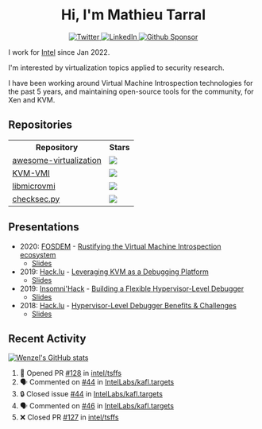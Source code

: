 <h1 align="center">
    <br>Hi, I'm Mathieu Tarral</br>
</h1>

<p align="center">
  <a href="https://twitter.com/mtarral">
    <img src="https://img.shields.io/badge/-@mtarral-1ca0f1?style=flat-square&labelColor=1ca0f1&logo=twitter&logoColor=white&link=https://twitter.com/mtarral" alt="Twitter">
  </a>
  <a href="https://www.linkedin.com/in/mathieutarral">
    <img src="https://img.shields.io/badge/-mathieutarral-blue?style=flat-square&logo=Linkedin&logoColor=white&link=https://www.linkedin.com/in/mathieutarral" alt="LinkedIn">
  </a>
  <a href="https://github.com/sponsors/Wenzel">
    <img src="https://img.shields.io/badge/Github-Sponsor-EA4AAA?logo=githubsponsors" alt="Github Sponsor">
  </a>
</p>

I work for [Intel](https://www.intel.fr/content/www/fr/fr/homepage.html) since Jan 2022.

I'm interested by virtualization topics applied to security research.

I have been working around Virtual Machine Introspection technologies for the past 5 years, and maintaining open-source tools for the community, for Xen and KVM.

## Repositories

<table>
  <tbody>
    <tr>
        <th align="center">Repository</th>
        <th align="center">Stars</th>
    </tr>
    <tr>
        <td>
            <a href="https://github.com/Wenzel/awesome-virtualization">awesome-virtualization</a>
        </td>
        <td>
            <img src="https://img.shields.io/github/stars/Wenzel/awesome-virtualization?style=social"/>
        </td>
    </tr>
    <tr>
        <td>
            <a href="https://github.com/KVM-VMI/kvm-vmi">KVM-VMI</a>
        </td>
        <td>
            <img src="https://img.shields.io/github/stars/KVM-VMI/kvm-vmi?style=social"/>
        </td>
    </tr>
    <tr>
        <td>
            <a href="https://github.com/Wenzel/libmicrovmi">libmicrovmi</a>
        </td>
        <td>
            <img src="https://img.shields.io/github/stars/Wenzel/libmicrovmi?style=social"/>
        </td>
    </tr>
    <tr>
        <td>
            <a href="https://github.com/Wenzel/checksec.py">checksec.py</a>
        </td>
        <td>
            <img src="https://img.shields.io/github/stars/Wenzel/checksec.py?style=social"/>
        </td>
    </tr>
  </tbody>
</table>

## Presentations

- 2020: [FOSDEM](https://archive.fosdem.org/2020/) - [Rustifying the Virtual Machine Introspection ecosystem](https://archive.fosdem.org/2020/schedule/event/rust_vm_introspection/)
  - [Slides](https://docs.google.com/presentation/d/1GVFzqKdMb6OP-jU2JrCyepXsV71yBJ9PJMjVAyM15Gk/edit?usp=sharing)
- 2019: [Hack.lu](https://2019.hack.lu/) - [Leveraging KVM as a Debugging Platform](https://www.youtube.com/watch?v=U-wDpvItPUU)
  - [Slides](https://docs.google.com/presentation/d/1IaMJeBbHmYZMGRvxG8Z7w0c7oBZ2ctH6ZH4CqH4ki5k/edit?usp=sharing)
- 2019: [Insomni'Hack](https://www.insomnihack.ch/conference-2019/) - [Building a Flexible Hypervisor-Level Debugger](https://www.youtube.com/watch?v=-nXY_p8c_bQ)
  - [Slides](https://docs.google.com/presentation/d/1SxLuPEOOSAT3tCXWiurA6PzOLokx82gyaK_ItkBk6Dc/edit?usp=sharing)
- 2018: [Hack.lu](https://2018.hack.lu/) - [Hypervisor-Level Debugger Benefits & Challenges](https://www.youtube.com/watch?v=NnWYT-kCx_s)
  - [Slides](https://docs.google.com/presentation/d/12RXFyKyNoSIh0De95ferPSimK_PvETpwZsGJJJ5r0ZM/edit?usp=sharing)

## Recent Activity

[![Wenzel's GitHub stats](https://github-readme-stats.vercel.app/api?username=Wenzel)](https://github.com/anuraghazra/github-readme-stats)

<!--START_SECTION:activity-->
1. 💪 Opened PR [#128](https://github.com/intel/tsffs/pull/128) in [intel/tsffs](https://github.com/intel/tsffs)
2. 🗣 Commented on [#44](https://github.com/IntelLabs/kafl.targets/issues/44#issuecomment-2686800700) in [IntelLabs/kafl.targets](https://github.com/IntelLabs/kafl.targets)
3. 🔒 Closed issue [#44](https://github.com/IntelLabs/kafl.targets/issues/44) in [IntelLabs/kafl.targets](https://github.com/IntelLabs/kafl.targets)
4. 🗣 Commented on [#46](https://github.com/IntelLabs/kafl.targets/issues/46#issuecomment-2683043957) in [IntelLabs/kafl.targets](https://github.com/IntelLabs/kafl.targets)
5. ❌ Closed PR [#127](https://github.com/intel/tsffs/pull/127) in [intel/tsffs](https://github.com/intel/tsffs)
<!--END_SECTION:activity-->
